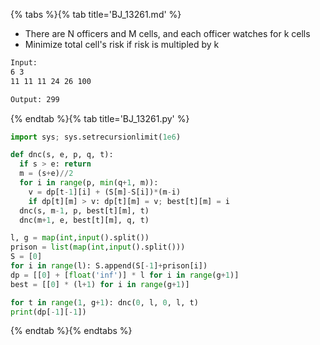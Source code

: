 {% tabs %}{% tab title='BJ_13261.md' %}

* There are N officers and M cells, and each officer watches for k cells
* Minimize total cell's risk if risk is multipled by k

```txt
Input:
6 3
11 11 11 24 26 100

Output: 299
```

{% endtab %}{% tab title='BJ_13261.py' %}

```py
import sys; sys.setrecursionlimit(1e6)

def dnc(s, e, p, q, t):
  if s > e: return
  m = (s+e)//2
  for i in range(p, min(q+1, m)):
    v = dp[t-1][i] + (S[m]-S[i])*(m-i)
    if dp[t][m] > v: dp[t][m] = v; best[t][m] = i
  dnc(s, m-1, p, best[t][m], t)
  dnc(m+1, e, best[t][m], q, t)

l, g = map(int,input().split())
prison = list(map(int,input().split()))
S = [0]
for i in range(l): S.append(S[-1]+prison[i])
dp = [[0] + [float('inf')] * l for i in range(g+1)]
best = [[0] * (l+1) for i in range(g+1)]

for t in range(1, g+1): dnc(0, l, 0, l, t)
print(dp[-1][-1])
```

{% endtab %}{% endtabs %}
